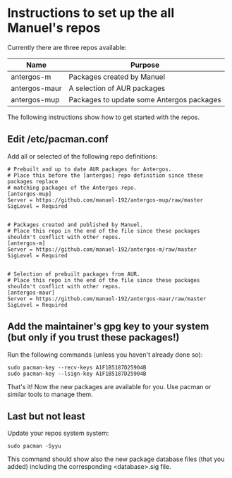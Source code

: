 # Instructions to set up the all Manuel's repos
Currently there are three repos available:

Name | Purpose
---- | -------
antergos-m | Packages created by Manuel
antergos-maur | A selection of AUR packages
antergos-mup | Packages to update some Antergos packages

The following instructions show how to get started with the repos.

## Edit /etc/pacman.conf
Add all or selected of the following repo definitions:
```
# Prebuilt and up to date AUR packages for Antergos.
# Place this before the [antergos] repo definition since these packages replace
# matching packages of the Antergos repo.
[antergos-mup]
Server = https://github.com/manuel-192/antergos-mup/raw/master
SigLevel = Required


# Packages created and published by Manuel.
# Place this repo in the end of the file since these packages shouldn't conflict with other repos.
[antergos-m]
Server = https://github.com/manuel-192/antergos-m/raw/master
SigLevel = Required


# Selection of prebuilt packages from AUR.
# Place this repo in the end of the file since these packages shouldn't conflict with other repos.
[antergos-maur]
Server = https://github.com/manuel-192/antergos-maur/raw/master
SigLevel = Required
```
## Add the maintainer's gpg key to your system (but only if you trust these packages!)
Run the following commands (unless you haven't already done so):
```
sudo pacman-key --recv-keys A1F1B5187D25904B
sudo pacman-key --lsign-key A1F1B5187D25904B
```
That's it! Now the new packages are available for you. Use pacman or similar tools to manage them.
## Last but not least
Update your repos system system:
```
sudo pacman -Syyu
```
This command should show also the new package database files (that you added) including the corresponding \<database\>.sig file.

